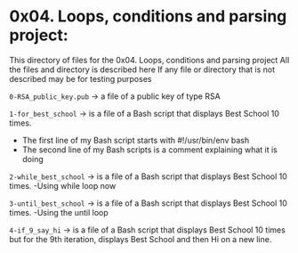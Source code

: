 # 0x04. Loops, conditions and parsing project:
This directory of files for the 0x04. Loops, conditions and parsing project
All the files and directory is described here
If any file or directory that is not described may be for testing purposes


`0-RSA_public_key.pub` -> a file of a public key of type RSA


`1-for_best_school` -> is a file of a Bash script that displays Best School 10 times.
- The first line of my Bash script starts with #!/usr/bin/env bash
- The second line of my Bash scripts is a comment explaining what it is doing


`2-while_best_school` -> is a file of a Bash script that displays Best School 10 times.
-Using while loop now


`3-until_best_school` -> is a file of a Bash script that displays Best School 10 times.
-Using the until loop


`4-if_9_say_hi` -> is a file of a Bash script that displays Best School 10 times
but for the 9th iteration, displays Best School and then Hi on a new line.

